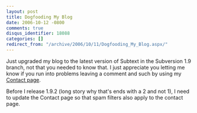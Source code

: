 ```yaml
---
layout: post
title: Dogfooding My Blog
date: 2006-10-12 -0800
comments: true
disqus_identifier: 18088
categories: []
redirect_from: "/archive/2006/10/11/Dogfooding_My_Blog.aspx/"
---
```


Just upgraded my blog to the latest version of Subtext in the Subversion
1.9 branch, not that you needed to know that. I just appreciate you
letting me know if you run into problems leaving a comment and such by
using my [Contact
page](https://haacked.com/contact.aspx "Contact Me page").

Before I release 1.9.2 (long story why that's ends with a 2 and not 1),
I need to update the Contact page so that spam filters also apply to the
contact page.



